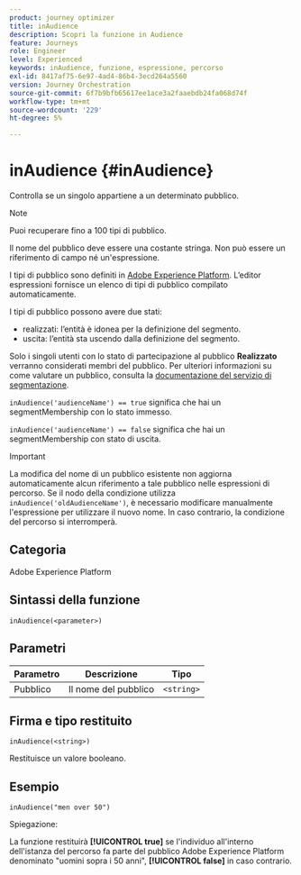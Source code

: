 ```yaml
---
product: journey optimizer
title: inAudience
description: Scopri la funzione in Audience
feature: Journeys
role: Engineer
level: Experienced
keywords: inAudience, funzione, espressione, percorso
exl-id: 8417af75-6e97-4ad4-86b4-3ecd264a5560
version: Journey Orchestration
source-git-commit: 6f7b9bfb65617ee1ace3a2faaebdb24fa068d74f
workflow-type: tm+mt
source-wordcount: '229'
ht-degree: 5%

---
```


# inAudience {#inAudience}

Controlla se un singolo appartiene a un determinato pubblico.

>[!NOTE]
>
>Puoi recuperare fino a 100 tipi di pubblico.

Il nome del pubblico deve essere una costante stringa. Non può essere un riferimento di campo né un&#39;espressione.

I tipi di pubblico sono definiti in [Adobe Experience Platform](https://platform.adobe.com/audience/overview). L’editor espressioni fornisce un elenco di tipi di pubblico compilato automaticamente.

I tipi di pubblico possono avere due stati:

* realizzati: l’entità è idonea per la definizione del segmento.
* uscita: l’entità sta uscendo dalla definizione del segmento.

Solo i singoli utenti con lo stato di partecipazione al pubblico **Realizzato** verranno considerati membri del pubblico. Per ulteriori informazioni su come valutare un pubblico, consulta la [documentazione del servizio di segmentazione](https://experienceleague.adobe.com/docs/experience-platform/segmentation/tutorials/evaluate-a-segment.html?lang=it#interpret-segment-results).

`inAudience('audienceName') == true` significa che hai un segmentMembership con lo stato immesso.

`inAudience('audienceName') == false` significa che hai un segmentMembership con stato di uscita.


>[!IMPORTANT]
>
>La modifica del nome di un pubblico esistente non aggiorna automaticamente alcun riferimento a tale pubblico nelle espressioni di percorso. Se il nodo della condizione utilizza `inAudience('oldAudienceName')`, è necessario modificare manualmente l&#39;espressione per utilizzare il nuovo nome. In caso contrario, la condizione del percorso si interromperà.

## Categoria

Adobe Experience Platform

## Sintassi della funzione

`inAudience(<parameter>)`

## Parametri

| Parametro | Descrizione | Tipo |
|--- |--- |--- |
| Pubblico | Il nome del pubblico | `<string>` |

## Firma e tipo restituito

`inAudience(<string>)`

Restituisce un valore booleano.

## Esempio

`inAudience("men over 50")`

Spiegazione:

La funzione restituirà **[!UICONTROL true]** se l&#39;individuo all&#39;interno dell&#39;istanza del percorso fa parte del pubblico Adobe Experience Platform denominato &quot;uomini sopra i 50 anni&quot;, **[!UICONTROL false]** in caso contrario.

